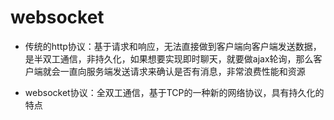 # websocket
- 传统的http协议：基于请求和响应，无法直接做到客户端向客户端发送数据，是半双工通信，非持久化，如果想要实现即时聊天，就要做ajax轮询，那么客户端就会一直向服务端发送请求来确认是否有消息，非常浪费性能和资源

- websocket协议：全双工通信，基于TCP的一种新的网络协议，具有持久化的特点